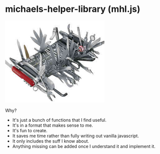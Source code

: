 # michaels-helper-library (mhl.js)

![image-tools.jpg](image-tools.jpg)

Why?

- It's just a bunch of functions that I find useful.
- It's in a format that makes sense to me.
- It's fun to create.
- It saves me time rather than fully writing out vanilla javascript.
- It only includes the suff I know about.
- Anything missing can be added once I understand it and implement it.
